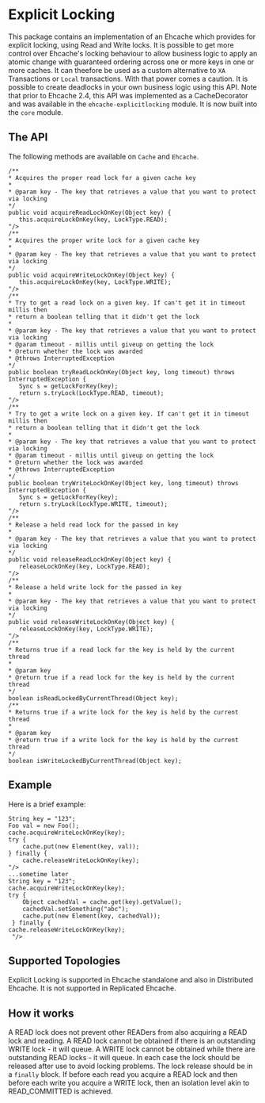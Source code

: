 ---
---
# Explicit Locking <a name="explicit-locking"/>

 

This package contains an implementation of an Ehcache which provides for explicit locking,
using Read and Write locks.
It is possible to get more control over Ehcache's locking behaviour to allow business logic
to apply an atomic change with guaranteed ordering across one or more keys in one or more caches. It can theefore
be used as a custom alternative to `XA` Transactions or `Local` transactions.
With that power comes a caution. It is possible to create deadlocks in your own business logic using this
API.
Note that prior to Ehcache 2.4, this API was implemented as a CacheDecorator and was available in the
`ehcache-explicitlocking` module. It is now built into the `core` module.

## The API
The following methods are available on `Cache` and `Ehcache`.

<pre><code>/**
* Acquires the proper read lock for a given cache key
*
* @param key - The key that retrieves a value that you want to protect via locking
*/
public void acquireReadLockOnKey(Object key) {
   this.acquireLockOnKey(key, LockType.READ);
"/>
/**
* Acquires the proper write lock for a given cache key
*
* @param key - The key that retrieves a value that you want to protect via locking
*/
public void acquireWriteLockOnKey(Object key) {
   this.acquireLockOnKey(key, LockType.WRITE);
"/>
/**
* Try to get a read lock on a given key. If can't get it in timeout millis then
* return a boolean telling that it didn't get the lock
*
* @param key - The key that retrieves a value that you want to protect via locking
* @param timeout - millis until giveup on getting the lock
* @return whether the lock was awarded
* @throws InterruptedException
*/
public boolean tryReadLockOnKey(Object key, long timeout) throws InterruptedException {
   Sync s = getLockForKey(key);
   return s.tryLock(LockType.READ, timeout);
"/>
/**
* Try to get a write lock on a given key. If can't get it in timeout millis then
* return a boolean telling that it didn't get the lock
*
* @param key - The key that retrieves a value that you want to protect via locking
* @param timeout - millis until giveup on getting the lock
* @return whether the lock was awarded
* @throws InterruptedException
*/
public boolean tryWriteLockOnKey(Object key, long timeout) throws InterruptedException {
   Sync s = getLockForKey(key);
   return s.tryLock(LockType.WRITE, timeout);
"/>
/**
* Release a held read lock for the passed in key
*
* @param key - The key that retrieves a value that you want to protect via locking
*/
public void releaseReadLockOnKey(Object key) {
   releaseLockOnKey(key, LockType.READ);
"/>
/**
* Release a held write lock for the passed in key
*
* @param key - The key that retrieves a value that you want to protect via locking
*/
public void releaseWriteLockOnKey(Object key) {
   releaseLockOnKey(key, LockType.WRITE);
"/>
/**
* Returns true if a read lock for the key is held by the current thread
*
* @param key
* @return true if a read lock for the key is held by the current thread
*/
boolean isReadLockedByCurrentThread(Object key);
/**
* Returns true if a write lock for the key is held by the current thread
*
* @param key
* @return true if a write lock for the key is held by the current thread
*/
boolean isWriteLockedByCurrentThread(Object key);
</code></pre>

## Example
Here is a brief example:

<pre><code>String key = "123";
Foo val = new Foo();
cache.acquireWriteLockOnKey(key);
try {
	cache.put(new Element(key, val));
} finally {
	cache.releaseWriteLockOnKey(key);
"/>
...sometime later
String key = "123";
cache.acquireWriteLockOnKey(key);
try {
	Object cachedVal = cache.get(key).getValue();
	cachedVal.setSomething("abc");
 	cache.put(new Element(key, cachedVal));
 } finally {
cache.releaseWriteLockOnKey(key);
 "/>
</code></pre>

## Supported Topologies
Explicit Locking is supported in Ehcache standalone and also in Distributed Ehcache.  It is not supported in Replicated Ehcache.

## How it works
A READ lock does not prevent other READers from also acquiring a READ lock and reading. A
READ lock cannot be obtained if there is an outstanding WRITE lock - it will queue.
A WRITE lock cannot be obtained while there are outstanding READ locks - it will queue.
In each case the lock should be released after use to avoid locking problems. The lock
release should be in a `finally` block.
If before each read you acquire a READ lock and then before each write you acquire a WRITE
lock, then an isolation level akin to READ_COMMITTED is achieved.
